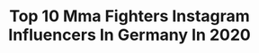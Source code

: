 ---
title: Top 10 Mma Fighters Instagram Influencers In Germany In 2020
description: >-
  Find top mma fighters Instagram influencers in Germany in 2020. Most popular hashtags: #mma #germany #boxing #wrestling.
platform: Instagram
profiles:
  - username: "kerimengizek"
    fullname: >-
      Kerim Engizek
    location: "Germany"
    followers: 75557
    engagement: 1330
    commentsToLikes: 0.016250
    id: ck8szgijvocwr0j78rhrz8laz
    verified: true
    hashtags: "#win, #nextfight, #2020, #inshallah"
  - username: "christianeckerlin"
    fullname: >-
      Christian Eckerlin
    location: "Germany"
    followers: 44726
    engagement: 793
    commentsToLikes: 0.016868
    id: ck55o3wdj7kzc0i11r5rxs6f8
    verified: true
    hashtags: "#dollypartonchallenge, #instgram, #together, #mmaspirit"
  - username: "marifpiraev"
    fullname: >-
      Мариф Пираев/Marif Piraev
    location: "Germany"
    followers: 189701
    engagement: 175
    commentsToLikes: 0.024553
    id: ck5q9j86nbdr40i110v47f0ya
    verified: true
    hashtags: "#mma, #wrestling, #pitbullmsc, #pitbullmoscow"
  - username: "islam_dulatov1"
    fullname: >-
      “𝕿𝖍𝖊 𝕽𝖎𝖕𝖕𝖊𝖗“
    location: "Germany"
    followers: 27855
    engagement: 1024
    commentsToLikes: 0.033769
    id: ck55j16xiw0kx0i11w0334t9u
    verified: false
    hashtags: "#mountprospectpolice, #mma, #islamdulatov, #fatcomedy"
  - username: "madmaxcoga"
    fullname: >-
      Mad Max Coga
    location: "Germany"
    followers: 14879
    engagement: 429
    commentsToLikes: 0.072899
    id: ck5ck2tl8w0ig0i116s6yvwms
    verified: false
    hashtags: "#loveu, #forsen, #fighterlife, #mitts"
  - username: "selimagaev"
    fullname: >-
      BORZ
    location: "Germany"
    followers: 39106
    engagement: 444
    commentsToLikes: 0.021126
    id: ck6u1pg2rn3oh0j7135f4c3wi
    verified: false
    hashtags: "#repost, #newcar, #bottlecapchallenge, #selimagaev"
  - username: "jazzygabert"
    fullname: >-
      Alpha Female
    location: "Germany"
    followers: 30586
    engagement: 167
    commentsToLikes: 0.048168
    id: ck0u0nre9u9ew0i19dc7ydi37
    verified: true
    hashtags: "#wwe, #fighter, #sexytattoo, #badass"
  - username: "oscar.mma"
    fullname: >-
      𝕺𝖘𝖐𝖆𝖗𝖆𝖘 𝕭𝖚𝖎𝖓𝖎𝖈𝖐𝖆𝖘 𝕺𝖋𝖋𝖎𝖈𝖎𝖆𝖑
    location: "Germany"
    followers: 2905
    engagement: 1656
    commentsToLikes: 0.044561
    id: ck5ck2sfiw0fi0i11e94g9a6r
    verified: false
    hashtags: "#amazing, #photooftheday, #mixmartialarts, #like4likes"
  - username: "julius_nitschkoff"
    fullname: >-
      Julius Nitschkoff
    location: "Germany"
    followers: 6528
    engagement: 980
    commentsToLikes: 0.023578
    id: ck5zq869ru4g30i14t0jjiu7m
    verified: false
    hashtags: "#hiphop, #bluesky, #summer, #2020"
  - username: "mubarez_mma"
    fullname: >-
      Zabiullah Mubarez
    location: "Germany"
    followers: 17421
    engagement: 231
    commentsToLikes: 0.033744
    id: ck8wg0a7vgjfa0j7899lp5w29
    verified: false
    hashtags: "#kabul, #boxstudio, #respekt, #trainding"
---